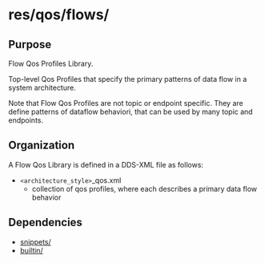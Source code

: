 # res/qos/flows/

## Purpose

Flow Qos Profiles Library.

Top-level Qos Profiles that specify the primary patterns of data flow in a system
architecture.

Note that Flow Qos Profiles are not topic or endpoint specific. They are define
patterns of dataflow behaviori, that can be used by many topic and endpoints.


## Organization

A Flow Qos Library is defined in a DDS-XML file as follows:

- `<architecture_style>`_qos.xml
  - collection of qos profiles, where each describes a primary data flow behavior 


## Dependencies

- [snippets/](snippets/README.md)
- [builtin/](builtin/README.md)
